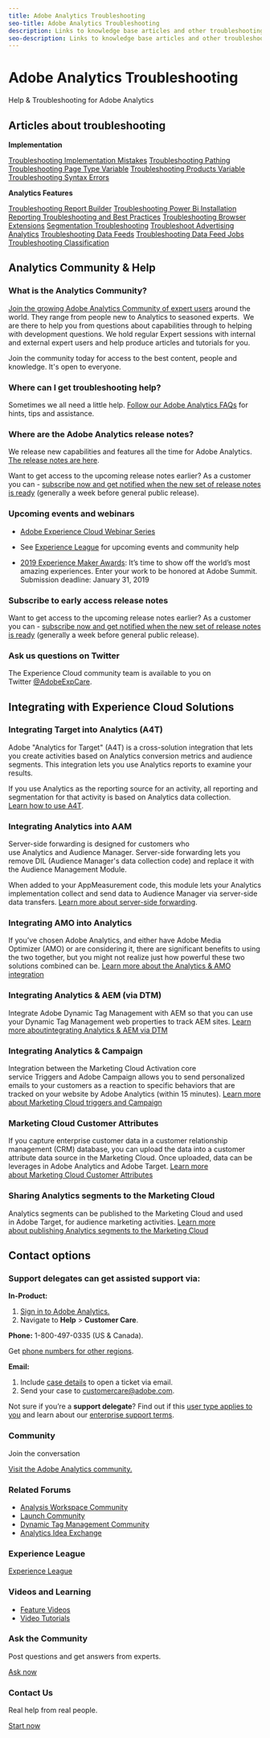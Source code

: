 ```yaml
---
title: Adobe Analytics Troubleshooting
seo-title: Adobe Analytics Troubleshooting
description: Links to knowledge base articles and other troubleshooting information for Adobe Analytics
seo-description: Links to knowledge base articles and other troubleshooting information for Adobe Analytics
---
```


# Adobe Analytics Troubleshooting

Help & Troubleshooting for Adobe Analytics

## Articles about troubleshooting

**Implementation**

[Troubleshooting Implementation Mistakes](/help/implement/impl-testing/impl-troubleshooting/impl-troubleshooting.md)
[Troubleshooting Pathing](/help/implement/js-implementation/c-pathing/pathing-troubleshooting.md)
[Troubleshooting Page Type Variable](/help/implement/impl-testing/impl-troubleshooting/pagetype-troubleshooting.md)
[Troubleshooting Products Variable](/help/implement/impl-testing/impl-troubleshooting/products-troubleshooting.md)
[Troubleshooting Syntax Errors](/help/implement/impl-testing/impl-troubleshooting/impl-syntax-troubleshooting.md)

**Analytics Features**

[Troubleshooting Report Builder](/help/analyze/report-builder/troubleshoot.md)
[Troubleshooting Power Bi Installation](/help/analyze/report-builder/c-publish-power-bi/troubleshooting.md)
[Reporting Troubleshooting and Best Practices](/help/components/c-variables/dimensionslist/report-troubleshooting.md)
[Troubleshooting Browser Extensions](/help/analyze/activity-map/troubleshooting-browser-extensions.md)
[Segmentation Troubleshooting](/help/components/c-segmentation/seg-reference/c-troubleshooting.md)
[Troubleshoot Advertising Analytics](/help/integrate/c-advertising-analytics/c-adanalytics-workflow/aa-troubleshooting.md)
[Troubleshooting Data Feeds](/help/export/analytics-data-feed/feed-troubleshooting.md)
[Troubleshooting Data Feed Jobs](/help/export/analytics-data-feed/jobs-troubleshooting.md)
[Troubleshooting Classification](/help/components/c-classifications2/c-classifications-troubleshooting.md)

## Analytics Community & Help

### What is the Analytics Community?

[Join the growing Adobe Analytics Community of expert users](https://forums.adobe.com/community/experience-cloud/analytics-cloud/analytics) around the world. They range from people new to Analytics to seasoned experts.  We are there to help you from questions about capabilities through to helping with development questions. We hold regular Expert sessions with internal and external expert users and help produce articles and tutorials for you.

Join the community today for access to the best content, people and knowledge. It's open to everyone.

### Where can I get troubleshooting help?

Sometimes we all need a little help. [Follow our Adobe Analytics FAQs](https://marketing.adobe.com/resources/help/en_US/sc/user/frequently-asked-questions.html) for hints, tips and assistance.

### Where are the Adobe Analytics release notes?

We release new capabilities and features all the time for Adobe Analytics. [The release notes are here](https://marketing.adobe.com/resources/help/en_US/whatsnew/index.html#Current%20Release%20Notes).

Want to get access to the upcoming release notes earlier? As a customer you can - [subscribe now and get notified when the new set of release notes is ready](https://campaign.adobe.com/webApp/adbePriorityProductSubscribe) (generally a week before general public release).

### Upcoming events and webinars

*   [Adobe Experience Cloud Webinar Series](https://www.adobe.com/sea/events/aec-webinars.html)  
    
*   See [Experience League](https://landing.adobe.com/experience-league/) for upcoming events and community help  
    
*   [2019 Experience Maker Awards](https://www.adobeexperienceawards.com/): It’s time to show off the world’s most amazing experiences. Enter your work to be honored at Adobe Summit. Submission deadline: January 31, 2019 

### Subscribe to early access release notes

Want to get access to the upcoming release notes earlier? As a customer you can - [subscribe now and get notified when the new set of release notes is ready](https://campaign.adobe.com/webApp/adbePriorityProductSubscribe) (generally a week before general public release).

### Ask us questions on Twitter

The Experience Cloud community team is available to you on Twitter [@AdobeExpCare](https://twitter.com/adobeexpcare).

## Integrating with Experience Cloud Solutions

### Integrating Target into Analytics (A4T)

Adobe "Analytics for Target" (A4T) is a cross-solution integration that lets you create activities based on Analytics conversion metrics and audience segments. This integration lets you use Analytics reports to examine your results.

If you use Analytics as the reporting source for an activity, all reporting and segmentation for that activity is based on Analytics data collection. [Learn how to use A4T](https://marketing.adobe.com/resources/help/en_US/target/a4t/a4t.html). 

### Integrating Analytics into AAM

Server-side forwarding is designed for customers who use Analytics and Audience Manager. Server-side forwarding lets you remove DIL (Audience Manager's data collection code) and replace it with the Audience Management Module.

When added to your AppMeasurement code, this module lets your Analytics implementation collect and send data to Audience Manager via server-side data transfers. [Learn more about server-side forwarding](https://marketing.adobe.com/resources/help/en_US/aam/ssf.html).

### Integrating AMO into Analytics

If you’ve chosen Adobe Analytics, and either have Adobe Media Optimizer (AMO) or are considering it, there are significant benefits to using the two together, but you might not realize just how powerful these two solutions combined can be. [Learn more about the Analytics & AMO integration](https://helpx.adobe.com/media-optimizer/kb/adobe-analytics-media-optimizer-integration-AMO-adobeanaytics-integrating.html)

### Integrating Analytics & AEM (via DTM)

Integrate Adobe Dynamic Tag Management with AEM so that you can use your Dynamic Tag Management web properties to track AEM sites. [Learn more aboutintegrating Analytics & AEM via DTM](https://docs.adobe.com/docs/en/aem/6-2/administer/integration/marketing-cloud/dtm.html)

### Integrating Analytics & Campaign

Integration between the Marketing Cloud Activation core service Triggers and Adobe Campaign allows you to send personalized emails to your customers as a reaction to specific behaviors that are tracked on your website by Adobe Analytics (within 15 minutes). [Learn more about Marketing Cloud triggers and Campaign](https://docs.campaign.adobe.com/doc/standard/en/EMA_Transactional_messaging_Marketing_Cloud_Triggers.html)

### Marketing Cloud Customer Attributes

If you capture enterprise customer data in a customer relationship management (CRM) database, you can upload the data into a customer attribute data source in the Marketing Cloud. Once uploaded, data can be leverages in Adobe Analytics and Adobe Target. [Learn more about Marketing Cloud Customer Attributes](https://marketing.adobe.com/resources/help/en_US/mcloud/attributes.html)

### Sharing Analytics segments to the Marketing Cloud

Analytics segments can be published to the Marketing Cloud and used in Adobe Target, for audience marketing activities. [Learn more about publishing Analytics segments to the Marketing Cloud](https://marketing.adobe.com/resources/help/en_US/mcloud/t_publish_audience_segment.html)

## Contact options

### Support delegates can get assisted support via:

**In-Product:**

1.  [Sign in to Adobe Analytics.](https://sc.omniture.com/login/)
1.  Navigate to **Help** > **Customer Care**.  

**Phone:** 1-800-497-0335 (US & Canada).

Get [phone numbers for other regions](https://helpx.adobe.com/contact/dma-external/DMACustomeCareRegionalPhoneNumbers.html).

**Email:**

1.  Include [case details](https://helpx.adobe.com/experience-cloud/enterprise-email-support-guidelines.html) to open a ticket via email. 
1.  Send your case to [customercare@adobe.com](mailto:customercare@adobe.com).

Not sure if you’re a **support delegate**? Find out if this [user type applies to you](https://helpx.adobe.com/experience-cloud/supported-users.html) and learn about our [enterprise support terms](https://helpx.adobe.com/support/programs/enterprise-support-terms.html).  

### Community

Join the conversation

[Visit the Adobe Analytics community.](https://forums.adobe.com/community/experience-cloud/analytics-cloud/analytics)

### Related Forums

*   [Analysis Workspace Community](http://help-forums.adobe.com/content/adobeforums/en/analytics-forum/analysis-workspace.html)
*   [Launch Community](https://forums.adobe.com/community/experience-cloud/platform/launch)
*   [Dynamic Tag Management Community](http://help-forums.adobe.com/content/adobeforums/en/marketing-cloud-forum/activation.html)
*   [Analytics Idea Exchange](http://ideas.omniture.com)

### Experience League

[Experience League](https://landing.adobe.com/experience-league/)

### Videos and Learning

*   [Feature Videos](https://helpx.adobe.com/analytics/kt/index/analytics-videos.html)
*   [Video Tutorials](https://helpx.adobe.com/analytics/tutorials.html)

### Ask the Community

Post questions and get answers from experts.

[Ask now](https://forums.adobe.com/community/experience-cloud/analytics-cloud/analytics)

### Contact Us

Real help from real people.

[Start now](https://helpx.adobe.com/contact/enterprise-support.ec.html#analytics)
